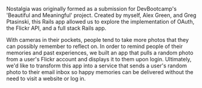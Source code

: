 Nostalgia was originally formed as a submission for DevBootcamp's 'Beautiful and Meaningful' project. Created by myself, Alex Green, and Greg Ptasinski, this Rails app allowed us to explore the implementation of OAuth, the Flickr API, and a full stack Rails app.

With cameras in their pockets, people tend to take more photos that they can possibly remember to reflect on. In order to remind people of their memories and past experiences, we built an app that pulls a random photo from a user's Flickr account and displays it to them upon login. Ultimately, we'd like to transform this app into a service that sends a user's random photo to their email inbox so happy memories can be delivered without the need to visit a website or log in.
